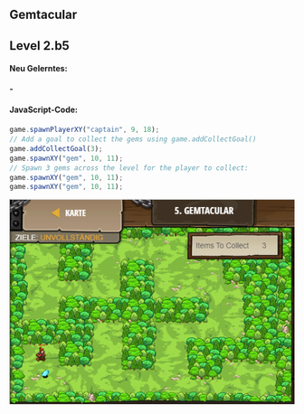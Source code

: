 ## **Gemtacular**
## Level 2.b5

#### Neu Gelerntes:
<b>-</b>

[comment]: <> (Was wurde gelernt und wie funktioniert die Technik?)

#### JavaScript-Code:
```js
game.spawnPlayerXY("captain", 9, 18);
// Add a goal to collect the gems using game.addCollectGoal()
game.addCollectGoal(3);
game.spawnXY("gem", 10, 11);
// Spawn 3 gems across the level for the player to collect:
game.spawnXY("gem", 10, 11);
game.spawnXY("gem", 10, 11);
```
![image](lvl2_b5.png)
